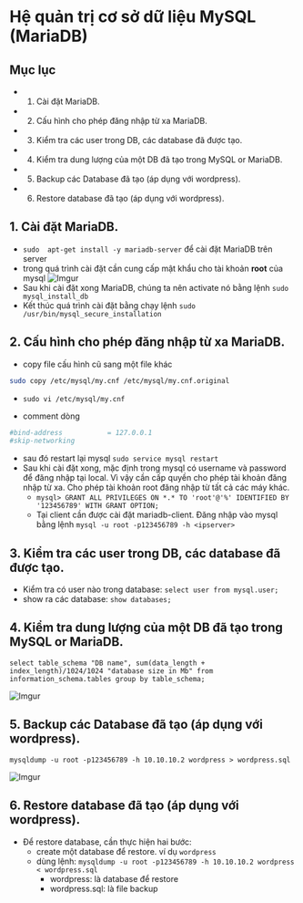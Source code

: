# Hệ quản trị cơ sở dữ liệu MySQL (MariaDB)

## Mục lục
- 1. Cài đặt MariaDB.
- 2. Cấu hình cho phép đăng nhập từ xa MariaDB.
- 3. Kiểm tra các user trong DB, các database đã được tạo.
- 4. Kiểm tra dung lượng của một DB đã tạo trong MySQL or MariaDB.
- 5. Backup các Database đã tạo (áp dụng với wordpress).
- 6. Restore database đã tạo (áp dụng với wordpress).


## 1. Cài đặt MariaDB.

- `sudo  apt-get install -y mariadb-server` để cài đặt MariaDB trên server
- trong quá trình cài đặt cần cung cấp mật khẩu cho tài khoản **root** của mysql ![Imgur](http://i.imgur.com/06q4Cxb.png)
- Sau khi cài đặt xong MariaDB, chúng ta nên activate nó bằng lệnh `sudo mysql_install_db`
- Kết thúc quá trình cài đặt bằng chạy lệnh `sudo /usr/bin/mysql_secure_installation`


## 2. Cấu hình cho phép đăng nhập từ xa MariaDB.

- copy file cấu hình cũ sang một file khác

```sh
sudo copy /etc/mysql/my.cnf /etc/mysql/my.cnf.original
```

- `sudo vi /etc/mysql/my.cnf`

- comment dòng

```sh
#bind-address           = 127.0.0.1
#skip-networking
``` 

- sau đó restart lại mysql `sudo service mysql restart`
- Sau khi cài đặt xong, mặc định trong mysql có username và password để đăng nhập tại local. Vì vậy cần cấp quyền cho phép tài khoản đăng nhập từ xa. Cho phép tài khoản root đăng nhập từ tất cả các máy khác.
	- `mysql> GRANT ALL PRIVILEGES ON *.* TO 'root'@'%' IDENTIFIED BY '123456789' WITH GRANT OPTION;`
	- Tại client cần được cài đặt mariadb-client. Đăng nhập vào mysql bằng lệnh `mysql -u root -p123456789 -h <ipserver>`
		
## 3. Kiểm tra các user trong DB, các database đã được tạo.
- Kiểm tra có user nào trong database: `select user from mysql.user;`
- show ra các database: `show databases;`

## 4. Kiểm tra dung lượng của một DB đã tạo trong MySQL or MariaDB.
`select table_schema "DB name", sum(data_length + index_length)/1024/1024 "database size in Mb" from information_schema.tables group by table_schema;`

![Imgur](http://i.imgur.com/Hbn3uTf.png) 

## 5. Backup các Database đã tạo (áp dụng với wordpress).
`mysqldump -u root -p123456789 -h 10.10.10.2 wordpress > wordpress.sql`

![Imgur](http://i.imgur.com/RvNxj6k.png)

## 6. Restore database đã tạo (áp dụng với wordpress).
- Để restore database, cần thực hiện hai bước:
	- create một database để restore. ví dụ `wordpress`
	- dùng lệnh: `mysqldump -u root -p123456789 -h 10.10.10.2 wordpress < wordpress.sql`
		- wordpress: là database để restore
		- wordpress.sql: là file backup